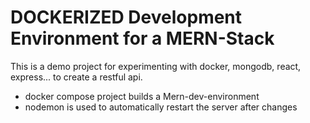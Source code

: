 # DOCKERIZED Development Environment for a MERN-Stack

This is a demo project for experimenting with docker, mongodb, react, express... to create a restful api.

- docker compose project builds a Mern-dev-environment
- nodemon is used to automatically restart the server after changes